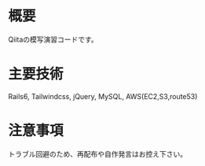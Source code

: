 # 概要
Qiitaの模写演習コードです。

# 主要技術
Rails6, Tailwindcss, jQuery, MySQL, AWS(EC2,S3,route53)

# 注意事項
トラブル回避のため、再配布や自作発言はお控え下さい。
